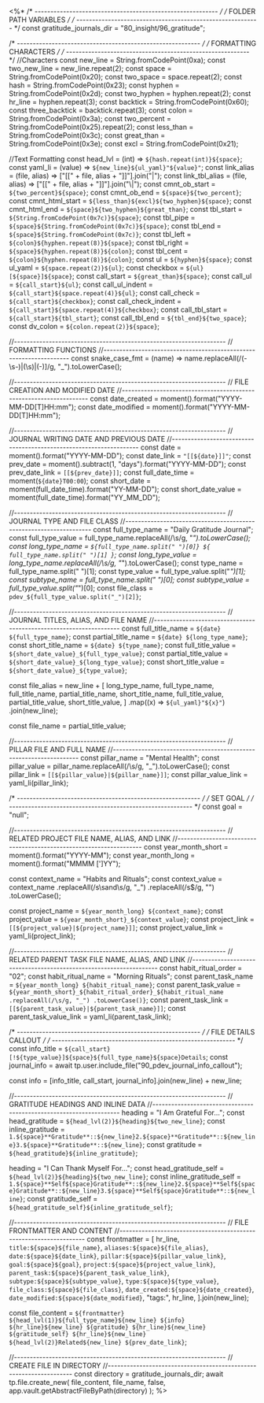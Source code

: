 <%*
/* ---------------------------------------------------------- */
/*                    FOLDER PATH VARIABLES                   */
/* ---------------------------------------------------------- */
const gratitude_journals_dir = "80_insight/96_gratitude";

/* ---------------------------------------------------------- */
/*                    FORMATTING CHARACTERS                   */
/* ---------------------------------------------------------- */
//Characters
const new_line = String.fromCodePoint(0xa);
const two_new_line = new_line.repeat(2);
const space = String.fromCodePoint(0x20);
const two_space = space.repeat(2);
const hash = String.fromCodePoint(0x23);
const hyphen = String.fromCodePoint(0x2d);
const two_hyphen = hyphen.repeat(2);
const hr_line = hyphen.repeat(3);
const backtick = String.fromCodePoint(0x60);
const three_backtick = backtick.repeat(3);
const colon = String.fromCodePoint(0x3a);
const two_percent = String.fromCodePoint(0x25).repeat(2);
const less_than = String.fromCodePoint(0x3c);
const great_than = String.fromCodePoint(0x3e);
const excl = String.fromCodePoint(0x21);

//Text Formatting
const head_lvl = (int) => `${hash.repeat(int)}${space}`;
const yaml_li = (value) => `${new_line}${ul_yaml}"${value}"`;
const link_alias = (file, alias) => ["[[" + file, alias + "]]"].join("|");
const link_tbl_alias = (file, alias) => ["[[" + file, alias + "]]"].join("\\|");
const cmnt_ob_start = `${two_percent}${space}`;
const cmnt_ob_end = `${space}${two_percent}`;
const cmnt_html_start = `${less_than}${excl}${two_hyphen}${space}`;
const cmnt_html_end = `${space}${two_hyphen}${great_than}`;
const tbl_start = `${String.fromCodePoint(0x7c)}${space}`;
const tbl_pipe = `${space}${String.fromCodePoint(0x7c)}${space}`;
const tbl_end = `${space}${String.fromCodePoint(0x7c)}`;
const tbl_left = `${colon}${hyphen.repeat(8)}${space}`;
const tbl_right = `${space}${hyphen.repeat(8)}${colon}`;
const tbl_cent = `${colon}${hyphen.repeat(8)}${colon}`;
const ul = `${hyphen}${space}`;
const ul_yaml = `${space.repeat(2)}${ul}`;
const checkbox = `${ul}[${space}]${space}`;
const call_start = `${great_than}${space}`;
const call_ul = `${call_start}${ul}`;
const call_ul_indent = `${call_start}${space.repeat(4)}${ul}`;
const call_check = `${call_start}${checkbox}`;
const call_check_indent = `${call_start}${space.repeat(4)}${checkbox}`;
const call_tbl_start = `${call_start}${tbl_start}`;
const call_tbl_end = `${tbl_end}${two_space}`;
const dv_colon = `${colon.repeat(2)}${space}`;

//-------------------------------------------------------------------
// FORMATTING FUNCTIONS
//-------------------------------------------------------------------
const snake_case_fmt = (name) =>
  name.replaceAll(/(\-\s\-)|(\s)|(\-)]/g, "_").toLowerCase();

//-------------------------------------------------------------------
// FILE CREATION AND MODIFIED DATE
//-------------------------------------------------------------------
const date_created = moment().format("YYYY-MM-DD[T]HH:mm");
const date_modified = moment().format("YYYY-MM-DD[T]HH:mm");

//-------------------------------------------------------------------
// JOURNAL WRITING DATE AND PREVIOUS DATE
//-------------------------------------------------------------------
const date = moment().format("YYYY-MM-DD");
const date_link = `"[[${date}]]"`;
const prev_date = moment().subtract(1, "days").format("YYYY-MM-DD");
const prev_date_link = `[[${prev_date}]]`;
const full_date_time = moment(`${date}T00:00`);
const short_date = moment(full_date_time).format("YY-MM-DD");
const short_date_value = moment(full_date_time).format("YY_MM_DD");

//-------------------------------------------------------------------
// JOURNAL TYPE AND FILE CLASS
//-------------------------------------------------------------------
const full_type_name = "Daily Gratitude Journal";
const full_type_value = full_type_name.replaceAll(/\s/g, "_").toLowerCase();
const long_type_name = `${full_type_name.split(" ")[0]} ${
  full_type_name.split(" ")[1]
}`;
const long_type_value = long_type_name.replaceAll(/\s/g, "_").toLowerCase();
const type_name = full_type_name.split(" ")[1];
const type_value = full_type_value.split("_")[1];
const subtype_name = full_type_name.split(" ")[0];
const subtype_value = full_type_value.split("_")[0];
const file_class = `pdev_${full_type_value.split("_")[2]}`;

//-------------------------------------------------------------------
// JOURNAL TITLES, ALIAS, AND FILE NAME
//-------------------------------------------------------------------
const full_title_name = `${date} ${full_type_name}`;
const partial_title_name = `${date} ${long_type_name}`;
const short_title_name = `${date} ${type_name}`;
const full_title_value = `${short_date_value}_${full_type_value}`;
const partial_title_value = `${short_date_value}_${long_type_value}`;
const short_title_value = `${short_date_value}_${type_value}`;

const file_alias =
  new_line +
  [
    long_type_name,
    full_type_name,
    full_title_name,
    partial_title_name,
    short_title_name,
    full_title_value,
    partial_title_value,
    short_title_value,
  ]
    .map((x) => `${ul_yaml}"${x}"`)
    .join(new_line);

const file_name = partial_title_value;

//-------------------------------------------------------------------
// PILLAR FILE AND FULL NAME
//-------------------------------------------------------------------
const pillar_name = "Mental Health";
const pillar_value = pillar_name.replaceAll(/\s/g, "_").toLowerCase();
const pillar_link = `[[${pillar_value}|${pillar_name}]]`;
const pillar_value_link = yaml_li(pillar_link);

/* ---------------------------------------------------------- */
/*                          SET GOAL                          */
/* ---------------------------------------------------------- */
const goal = "null";

//-------------------------------------------------------------------
// RELATED PROJECT FILE NAME, ALIAS, AND LINK
//-------------------------------------------------------------------
const year_month_short = moment().format("YYYY-MM");
const year_month_long = moment().format("MMMM [']YY");

const context_name = "Habits and Rituals";
const context_value = context_name
  .replaceAll(/s\sand\s/g, "_")
  .replaceAll(/s$/g, "")
  .toLowerCase();

const project_name = `${year_month_long} ${context_name}`;
const project_value = `${year_month_short}_${context_value}`;
const project_link = `[[${project_value}|${project_name}]]`;
const project_value_link = yaml_li(project_link);

//-------------------------------------------------------------------
// RELATED PARENT TASK FILE NAME, ALIAS, AND LINK
//-------------------------------------------------------------------
const habit_ritual_order = "02";
const habit_ritual_name = "Morning Rituals";
const parent_task_name = `${year_month_long} ${habit_ritual_name}`;
const parent_task_value = `${year_month_short}_${habit_ritual_order}_${habit_ritual_name
  .replaceAll(/\s/g, "_")
  .toLowerCase()}`;
const parent_task_link = `[[${parent_task_value}|${parent_task_name}]]`;
const parent_task_value_link = yaml_li(parent_task_link);

/* ---------------------------------------------------------- */
/*                    FILE DETAILS CALLOUT                    */
/* ---------------------------------------------------------- */
const info_title = `${call_start}[!${type_value}]${space}${full_type_name}${space}Details`;
const journal_info = await tp.user.include_file("90_pdev_journal_info_callout");

const info = [info_title, call_start, journal_info].join(new_line) + new_line;

//-------------------------------------------------------------------
// GRATITUDE HEADINGS AND INLINE DATA
//-------------------------------------------------------------------
heading = "I Am Grateful For…";
const head_gratitude = `${head_lvl(2)}${heading}${two_new_line}`;
const inline_gratitude = `1.${space}**Gratitude**::${new_line}2.${space}**Gratitude**::${new_line}3.${space}**Gratitude**::${new_line}`;
const gratitude = `${head_gratitude}${inline_gratitude}`;

heading = "I Can Thank Myself For…";
const head_gratitude_self = `${head_lvl(2)}${heading}${two_new_line}`;
const inline_gratitude_self = `1.${space}**Self${space}Gratitude**::${new_line}2.${space}**Self${space}Gratitude**::${new_line}3.${space}**Self${space}Gratitude**::${new_line}`;
const gratitude_self = `${head_gratitude_self}${inline_gratitude_self}`;

//-------------------------------------------------------------------
// FILE FRONTMATTER AND CONTENT
//-------------------------------------------------------------------
const frontmatter = [
  hr_line,
  `title:${space}${file_name}`,
  `aliases:${space}${file_alias}`,
  `date:${space}${date_link}`,
  `pillar:${space}${pillar_value_link}`,
  `goal:${space}${goal}`,
  `project:${space}${project_value_link}`,
  `parent_task:${space}${parent_task_value_link}`,
  `subtype:${space}${subtype_value}`,
  `type:${space}${type_value}`,
  `file_class:${space}${file_class}`,
  `date_created:${space}${date_created}`,
  `date_modified:${space}${date_modified}`,
  "tags:",
  hr_line,
].join(new_line);

const file_content = `${frontmatter}
${head_lvl(1)}${full_type_name}${new_line}
${info}
${hr_line}${new_line}
${gratitude}
${hr_line}${new_line}
${gratitude_self}
${hr_line}${new_line}
${head_lvl(2)}Related${new_line}
${prev_date_link}`;

//-------------------------------------------------------------------
// CREATE FILE IN DIRECTORY
//-------------------------------------------------------------------
const directory = gratitude_journals_dir;
await tp.file.create_new(
  file_content,
  file_name,
  false,
  app.vault.getAbstractFileByPath(directory)
);
%>